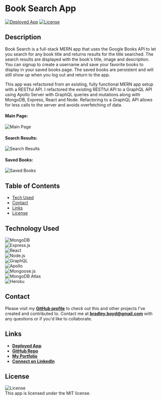# Book Search App

<a href="https://booksearch-tc.herokuapp.com/">![Deployed App](https://img.shields.io/badge/Deployed%20App-blue.svg)</a> <a href=./LICENSE>![License](https://img.shields.io/badge/License%3A-MIT-green.svg)</a>

## Description

Book Search is a full-stack MERN app that uses the Google Books API to let you search for any book title and returns results for the title searched. The search results are displayed with the book's title, image and description. You can signup to create a username and save your favorite books to display in your saved books page. The saved books are persistent and will still show up when you log out and return to the app.

This app was refactored from an existing, fully functional MERN app setup with a RESTful API. I refactored the existing RESTful API to a GraphQL API using Apollo Server with GraphQL queries and mutations along with MongoDB, Express, React and Node. Refactoring to a GraphQL API allows for less calls to the server and avoids overfetching of data.

#### Main Page:

![Main Page](/client/src/assets/images/screenshot-1.png)

#### Search Results:

![Search Results](/client/src/assets/images/screenshot-2.png)

#### Saved Books:

![Saved Books](/client/src/assets/images/screenshot-3.png)

## Table of Contents

- [Tech Used](#tech-used)
- [Contact](#contact)
- [Links](#links)
- [License](#license)

## Technology Used

![MongoDB](https://img.shields.io/badge/MongoDB-4EA94B?style=for-the-badge&logo=mongodb&logoColor=white)  
 ![Express.js](https://img.shields.io/badge/Express.js-404D59?style=for-the-badge)  
 ![React](https://img.shields.io/badge/React-20232A?style=for-the-badge&logo=react&logoColor=61DAFB)  
 ![Node.js](https://img.shields.io/badge/Node.js-43853D?style=for-the-badge&logo=node.js&logoColor=white)  
 ![GraphQL](https://img.shields.io/badge/GraphQL-E4405F?style=for-the-badge)  
 ![Apollo](https://img.shields.io/badge/Apollo_Server-8B89CC?style=for-the-badge)  
 ![Mongoose.js](https://img.shields.io/badge/Mongoose.js-880000?style=for-the-badge&logoColor=white)  
 ![MongoDB Atlas](https://img.shields.io/badge/MongoDB%20Atlas-4EA94B?style=for-the-badge&logo=mongodb&logoColor=white)  
 ![Heroku](https://img.shields.io/badge/Heroku-430098?style=for-the-badge&logo=heroku&logoColor=white)

## Contact

Please visit my **[GitHub profile](https://github.com/houst29476/)** to check out this and other projects I've created and contributed to.
Contact me at **bradley.boyd@gmail.com** with any questions or if you'd like to collaborate.

## Links

- **[Deployed App](https://booksearch-tc.herokuapp.com/)**
- **[GitHub Repo](https://github.com/houst29476/book-search)**
- **[My Portfolio](https://houst29476.github.io/)**
- **[Connect on LinkedIn](https://www.linkedin.com/in/bradley-boyd)**

## License

![License](https://img.shields.io/badge/License%3A-MIT-green.svg)  
 This app is licensed under the MIT license.

